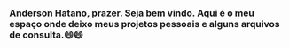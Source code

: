 ### Anderson Hatano, prazer. Seja bem vindo. Aqui é o meu espaço onde deixo meus projetos pessoais e alguns arquivos de consulta.😄😄

<!--
**AndersonHatano/AndersonHatano** is a ✨ _special_ ✨ repository because its `README.md` (this file) appears on your GitHub profile.

Here are some ideas to get you started:

- 🔭 I’m currently working on ...
- 🌱 I’m currently learning ...
- 👯 I’m looking to collaborate on ...
- 🤔 I’m looking for help with ...
- 💬 Ask me about ...
- 📫 How to reach me: ...
- 😄 Pronouns: ...
- ⚡ Fun fact: ...
-->
